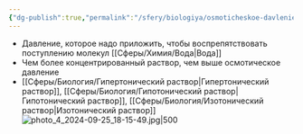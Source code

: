 ```yaml
---
{"dg-publish":true,"permalink":"/sfery/biologiya/osmoticheskoe-davlenie/","tags":["Общаябиология"]}
---
```


- Давление, которое надо приложить, чтобы воспрепятствовать поступлению молекул [[Сферы/Химия/Вода\|Вода]]
- Чем более концентрированный раствор, чем выше осмотическое давление
- [[Сферы/Биология/Гипертонический раствор\|Гипертонический раствор]], [[Сферы/Биология/Гипотонический раствор\|Гипотонический раствор]], [[Сферы/Биология/Изотонический раствор\|Изотонический раствор]]
![photo_4_2024-09-25_18-15-49.jpg|500](/img/user/%D0%90%D1%80%D1%85%D0%B8%D0%B2/%D0%9A%D1%8D%D1%88/photo_4_2024-09-25_18-15-49.jpg)